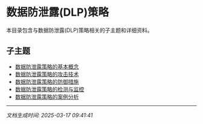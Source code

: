 # 数据防泄露(DLP)策略

本目录包含与数据防泄露(DLP)策略相关的子主题和详细资料。

## 子主题

- [数据防泄露策略的基本概念](dlp-strategy/basic-concepts.md)
- [数据防泄露策略的攻击技术](dlp-strategy/attack-techniques.md)
- [数据防泄露策略的防御措施](dlp-strategy/defense-measures.md)
- [数据防泄露策略的检测与监控](dlp-strategy/detection-monitoring.md)
- [数据防泄露策略的案例分析](dlp-strategy/case-studies.md)

---

*文档生成时间: 2025-03-17 09:41:41*
